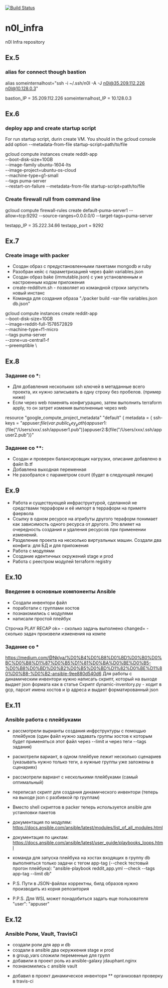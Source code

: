 [![Build Status](https://travis-ci.com/Otus-DevOps-2019-11/n0l_infra.svg?branch=master)](https://travis-ci.com/Otus-DevOps-2019-11/n0l_infra)
# n0l_infra
n0l Infra repository
## Ex.5
### alias for connect though bastion
alias  someinternalhost="ssh -i ~/.ssh/n0l -A -J n0l@35.209.112.226 n0l@10.128.0.3"

bastion_IP = 35.209.112.226
someinternalhost_IP = 10.128.0.3

## Ex.6
### deploy app and create startup script

For run startup script, durin create VM. You should in the gcloud console add option --metadata-from-file startup-script=path/to/file

gcloud compute instances create reddit-app\
  --boot-disk-size=10GB \
  --image-family ubuntu-1604-lts \
  --image-project=ubuntu-os-cloud \
  --machine-type=g1-small \
  --tags puma-server \
  --restart-on-failure
  --metadata-from-file startup-script=path/to/file

### Create firewall rull from command line
gcloud compute firewall-rules create default-puma-server1  --allow=tcp:9292   --source-ranges=0.0.0.0/0   --target-tags=puma-server

testapp_IP = 35.222.34.66
testapp_port = 9292

## Ex.7
### Create image with packer
 - Создан образ с предустановленными пакетами mongodb и ruby
 - Разобран кейс с параметризацией через файл variables.json
 - Создан образ bake (immutable.json) c уже установленным и настроенным кодом приложения
 - create-redditvm.sh - позволяет из командной строки запустить новый  инстанс
 - Команда для создания образа "./packer build -var-file variables.json db.json"
 
gcloud compute instances create reddit-app \
--boot-disk-size=10GB \
--image=reddit-full-1578572829 \
--machine-type=f1-micro \
--tags puma-server \
--zone=us-central1-f \
--preemptible \

## Ex.8
### Задание со *: 
 - Для добавления нескольких ssh ключей в метаданные всего проекта, их нужно записывать в одну строку без пробелов. (пример ниже)
 - Если через web поменять конфигурацию, затем выполнить terraform apply, то он затрет измения выполненные через web

resource "google_compute_project_metadata" "default" {
  metadata = {
    ssh-keys = "appuser:${file(var.public_key_path)}appuser1:${file("/Users/xxx/.ssh/appuser1.pub")}appuser2:${file("/Users/xxx/.ssh/appuser2.pub")}"
### Задание со **:
 - Создан и проверен балансировщик нагрузки, описание добавлено в файл lb.tf
 - Добавлена выходная переменная
 - Не разобрался с параметром count (будет в следующей лекции)

 
## Ex.9
 - Работа и существующей инфраструктурой, сделанной не средствами терраформ и её импорт в терраформ на примете фаервола
 - Ссылку в одном ресурсе на атрибуты другого тераформ
понимает как зависимость одного ресурса от другого. Это влияет
на очередность создания и удаления ресурсов при применении
изменений.
 - Разделение проекта на несколько виртуальных машин. Создали два конфига: для БД и для приложения
 - Работа с модулями
 - Создание идентичных окружений stage и prod
 - Работа с реестром модулей terraform registry


## Ex.10
### Введение в основные компоненты Ansible
 - Создали инвентори файл
 - поработали с группами хостов
 - познакомились с модулями
 - написали простой плейбук

Строчка PLAY RECAP
ok= -      сколько задачь выполнено
changed= - сколько задач произвели изменения на компе

### Задание со *
https://medium.com/@Nklya/%D0%B4%D0%B8%D0%BD%D0%B0%D0%BC%D0%B8%D1%87%D0%B5%D1%81%D0%BA%D0%BE%D0%B5-%D0%B8%D0%BD%D0%B2%D0%B5%D0%BD%D1%82%D0%BE%D1%80%D0%B8-%D0%B2-ansible-9ee880d540d6
Для работы с динамическим инвентори нужно написать скрипт, который на выходе выдает json формата как в статье
Скрипт dynamic-inventory.py -  ходит в gcp,  парсит   имена хостов и ip адреса и выдает форматированный  json 

## Ex.11
### Ansible работа с плейбуками
 - рассмотрели вырианты создания инфрструктуры с помощью плейбуков (один файл нужно задавать группы хостов к которым будет применяться этот файл через --limit и через теги --tags задания)
 - расмотрели вариант, в одном плейбуке лежит несколько сценариев (указывать нужно только теги, а нужные группы уже заложены в сценариях)
 - рассмотрели вариант с несколькими плейбуками (самый оптимальный)
 - переписал скрипт для создания динамического инвентори (теперь на выходе json c разбивкой пр группам)
 - Вместо shell скриптов в packer теперь используется ansible для устанловки пакетов

 - документация по модулям: https://docs.ansible.com/ansible/latest/modules/list_of_all_modules.html
 - документация по циклам: https://docs.ansible.com/ansible/latest/user_guide/playbooks_loops.html
 - команда для запуска плейбука на хостах входящих в группу db выполняться только задачи с тегом app-tag (--check тестовый прогон плейбука): "ansible-playbook reddit_app.yml --check --tags app-tag  --limit db"
 - P.S. Пути в JSON-файлах корректны, билд образов нужно производить из корня репозитория
 - P.P.S. Для WSL может понадобиться задать еще пользователя "user": "appuser"

## Ex.12
### Ansible Роли, Vault, TravisCI

 - создали роли для  app и db
 - создали в ansible  два окружкения stage и prod
 - в group_vars сложили переменные для групп
 - добавили в проект роль из ansible-galaxy jdauphant.nginx
 - познакомились с  ansible vault

* добавил в проект динамическое инвентори
** организовал проверку в travis-ci
